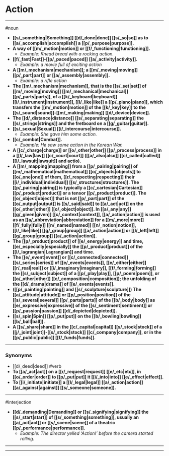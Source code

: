 # Action
---
#noun
- **[[s/_something|Something]] [[d/_done|done]] [[s/_so|so]] as to [[a/_accomplish|accomplish]] a [[p/_purpose|purpose]].**
- **A way of [[m/_motion|motion]] or [[f/_functioning|functioning]].**
	- _Example: Knead bread with a rocking action._
- **[[f/_fast|Fast]]-[[p/_paced|paced]] [[a/_activity|activity]].**
	- _Example: a movie full of exciting action_
- **A [[m/_mechanism|mechanism]]; a [[m/_moving|moving]] [[p/_part|part]] or [[a/_assembly|assembly]].**
	- _Example: a rifle action_
- **The [[m/_mechanism|mechanism]], that is the [[s/_set|set]] of [[m/_moving|moving]] [[m/_mechanical|mechanical]] [[p/_parts|parts]], of a [[k/_keyboard|keyboard]] [[i/_instrument|instrument]], [[l/_like|like]] a [[p/_piano|piano]], which transfers the [[m/_motion|motion]] of the [[k/_key|key]] to the [[s/_sound|sound]]-[[m/_making|making]] [[d/_device|device]].**
- **The [[d/_distance|distance]] [[s/_separating|separating]] the [[s/_strings|strings]] and the fretboard on a [[g/_guitar|guitar]].**
- **[[s/_sexual|Sexual]] [[i/_intercourse|intercourse]].**
	- _Example: She gave him some action._
- **[[c/_combat|Combat]].**
	- _Example: He saw some action in the Korean War._
- **A [[c/_charge|charge]] or [[o/_other|other]] [[p/_process|process]] in a [[l/_law|law]] [[c/_court|court]] ([[a/_also|also]] [[c/_called|called]] [[l/_lawsuit|lawsuit]] and actio).**
- **A [[m/_mapping|mapping]] from a [[p/_pairing|pairing]] of [[m/_mathematical|mathematical]] [[o/_objects|objects]] to [[o/_one|one]] of them, [[r/_respecting|respecting]] their [[i/_individual|individual]] [[s/_structures|structures]]. The [[p/_pairing|pairing]] is typically a [[c/_cartesian|Cartesian]] [[p/_product|product]] or a tensor [[p/_product|product]]. The [[o/_object|object]] that is not [[p/_part|part]] of the [[o/_output|output]] is [[s/_said|said]] to [[a/_act|act]] on the [[o/_other|other]] [[o/_object|object]]. In [[a/_any|any]] [[g/_given|given]] [[c/_context|context]], [[a/_action|action]] is used as an [[a/_abbreviation|abbreviation]] for a [[m/_more|more]] [[f/_fully|fully]] [[n/_named|named]] [[n/_notion|notion]], [[l/_like|like]] [[g/_group|group]] [[a/_action|action]] or [[l/_left|left]] [[g/_group|group]] [[a/_action|action]].**
- **The [[p/_product|product]] of [[e/_energy|energy]] and time, [[e/_especially|especially]] the [[p/_product|product]] of the [[l/_lagrangian|Lagrangian]] and time.**
- **The [[e/_event|event]] or [[c/_connected|connected]] [[s/_series|series]] of [[e/_events|events]], [[e/_either|either]] [[r/_real|real]] or [[i/_imaginary|imaginary]], [[f/_forming|forming]] the [[s/_subject|subject]] of a [[p/_play|play]], [[p/_poem|poem]], or [[o/_other|other]] [[c/_composition|composition]]; the unfolding of the [[d/_drama|drama]] of [[e/_events|events]].**
- **([[p/_painting|painting]] and [[s/_sculpture|sculpture]]) The [[a/_attitude|attitude]] or [[p/_position|position]] of the [[s/_several|several]] [[p/_parts|parts]] of the [[b/_body|body]] as [[e/_expressive|expressive]] of the [[s/_sentiment|sentiment]] or [[p/_passion|passion]] [[d/_depicted|depicted]].**
- **[[s/_spin|Spin]] [[p/_put|put]] on the [[b/_bowling|bowling]] [[b/_ball|ball]].**
- **A [[s/_share|share]] in the [[c/_capital|capital]] [[s/_stock|stock]] of a [[j/_joint|joint]]-[[s/_stock|stock]] [[c/_company|company]], or in the [[p/_public|public]] [[f/_funds|funds]].**
---
### Synonyms
- [[d/_deed|deed]]
#verb
- **To [[a/_act|act]] on a [[r/_request|request]] [[e/_etc|etc]], in [[o/_order|order]] to [[p/_put|put]] it [[i/_into|into]] [[e/_effect|effect]].**
- **To [[i/_initiate|initiate]] a [[l/_legal|legal]] [[a/_action|action]] [[a/_against|against]] [[s/_someone|someone]].**
---
#interjection
- **[[d/_demanding|Demanding]] or [[s/_signifying|signifying]] the [[s/_start|start]] of [[s/_something|something]], usually an [[a/_act|act]] or [[s/_scene|scene]] of a theatric [[p/_performance|performance]].**
	- _Example: The director yelled ‘Action!’ before the camera started rolling._
---
---
